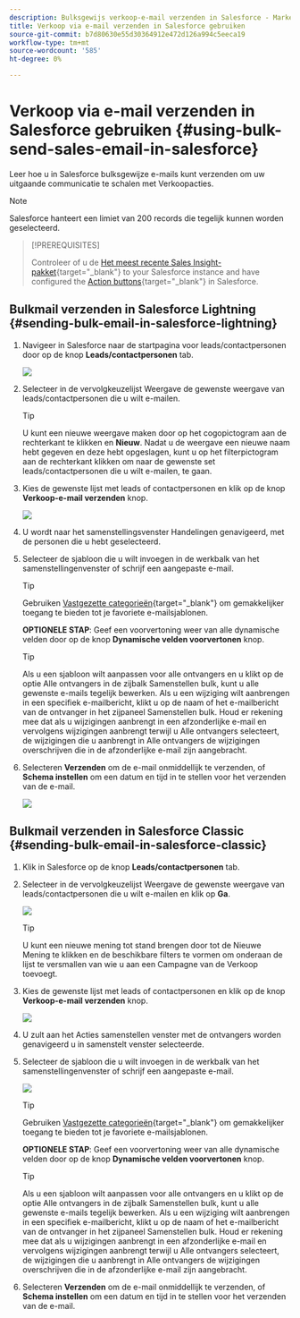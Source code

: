 ```yaml
---
description: Bulksgewijs verkoop-e-mail verzenden in Salesforce - Marketo Docs - Productdocumentatie
title: Verkoop via e-mail verzenden in Salesforce gebruiken
source-git-commit: b7d80630e55d30364912e472d126a994c5eeca19
workflow-type: tm+mt
source-wordcount: '585'
ht-degree: 0%

---
```


# Verkoop via e-mail verzenden in Salesforce gebruiken {#using-bulk-send-sales-email-in-salesforce}

Leer hoe u in Salesforce bulksgewijze e-mails kunt verzenden om uw uitgaande communicatie te schalen met Verkoopacties.

>[!NOTE]
>
>Salesforce hanteert een limiet van 200 records die tegelijk kunnen worden geselecteerd.

>[!PREREQUISITES]
>
>Controleer of u de [Het meest recente Sales Insight-pakket](/help/marketo/product-docs/marketo-sales-insight/msi-for-salesforce/upgrading/upgrading-your-msi-package.md){target="_blank"} to your Salesforce instance and have configured the [Action buttons](/help/marketo/product-docs/marketo-sales-insight/actions/crm/salesforce-package-configuration/add-action-buttons-to-salesforce-list-view.md){target="_blank"} in Salesforce.

## Bulkmail verzenden in Salesforce Lightning {#sending-bulk-email-in-salesforce-lightning}

1. Navigeer in Salesforce naar de startpagina voor leads/contactpersonen door op de knop **Leads/contactpersonen** tab.

   ![](assets/using-bulk-send-sales-email-in-salesforce-1.png)

1. Selecteer in de vervolgkeuzelijst Weergave de gewenste weergave van leads/contactpersonen die u wilt e-mailen.

   >[!TIP]
   >
   >U kunt een nieuwe weergave maken door op het cogopictogram aan de rechterkant te klikken en **Nieuw**. Nadat u de weergave een nieuwe naam hebt gegeven en deze hebt opgeslagen, kunt u op het filterpictogram aan de rechterkant klikken om naar de gewenste set leads/contactpersonen die u wilt e-mailen, te gaan.

1. Kies de gewenste lijst met leads of contactpersonen en klik op de knop **Verkoop-e-mail verzenden** knop.

   ![](assets/using-bulk-send-sales-email-in-salesforce-2.png)

1. U wordt naar het samenstellingsvenster Handelingen genavigeerd, met de personen die u hebt geselecteerd.

1. Selecteer de sjabloon die u wilt invoegen in de werkbalk van het samenstellingenvenster of schrijf een aangepaste e-mail.

   >[!TIP]
   >
   >Gebruiken [Vastgezette categorieën](/help/marketo/product-docs/marketo-sales-insight/actions/email/using-the-compose-window/using-a-template-in-the-compose-window.md#pinning-template-categories-in-the-compose-window){target="_blank"} om gemakkelijker toegang te bieden tot je favoriete e-mailsjablonen.

   **OPTIONELE STAP**: Geef een voorvertoning weer van alle dynamische velden door op de knop **Dynamische velden voorvertonen** knop.

   >[!TIP]
   >
   >Als u een sjabloon wilt aanpassen voor alle ontvangers en u klikt op de optie Alle ontvangers in de zijbalk Samenstellen bulk, kunt u alle gewenste e-mails tegelijk bewerken. Als u een wijziging wilt aanbrengen in een specifiek e-mailbericht, klikt u op de naam of het e-mailbericht van de ontvanger in het zijpaneel Samenstellen bulk. Houd er rekening mee dat als u wijzigingen aanbrengt in een afzonderlijke e-mail en vervolgens wijzigingen aanbrengt terwijl u Alle ontvangers selecteert, de wijzigingen die u aanbrengt in Alle ontvangers de wijzigingen overschrijven die in de afzonderlijke e-mail zijn aangebracht.

1. Selecteren **Verzenden** om de e-mail onmiddellijk te verzenden, of **Schema instellen** om een datum en tijd in te stellen voor het verzenden van de e-mail.

   ![](assets/using-bulk-send-sales-email-in-salesforce-3.png)

## Bulkmail verzenden in Salesforce Classic {#sending-bulk-email-in-salesforce-classic}

1. Klik in Salesforce op de knop **Leads/contactpersonen** tab.

1. Selecteer in de vervolgkeuzelijst Weergave de gewenste weergave van leads/contactpersonen die u wilt e-mailen en klik op **Ga**.

   ![](assets/using-bulk-send-sales-email-in-salesforce-4.png)

   >[!TIP]
   >
   >U kunt een nieuwe mening tot stand brengen door tot de Nieuwe Mening te klikken en de beschikbare filters te vormen om onderaan de lijst te versmallen van wie u aan een Campagne van de Verkoop toevoegt.

1. Kies de gewenste lijst met leads of contactpersonen en klik op de knop **Verkoop-e-mail verzenden** knop.

   ![](assets/using-bulk-send-sales-email-in-salesforce-5.png)

1. U zult aan het Acties samenstellen venster met de ontvangers worden genavigeerd u in samenstelt venster selecteerde.

1. Selecteer de sjabloon die u wilt invoegen in de werkbalk van het samenstellingenvenster of schrijf een aangepaste e-mail.

   ![](assets/using-bulk-send-sales-email-in-salesforce-6.png)

   >[!TIP]
   >
   >Gebruiken [Vastgezette categorieën](/help/marketo/product-docs/marketo-sales-insight/actions/email/using-the-compose-window/using-a-template-in-the-compose-window.md#pinning-template-categories-in-the-compose-window){target="_blank"} om gemakkelijker toegang te bieden tot je favoriete e-mailsjablonen.

   **OPTIONELE STAP**: Geef een voorvertoning weer van alle dynamische velden door op de knop **Dynamische velden voorvertonen** knop.

   >[!TIP]
   >
   >Als u een sjabloon wilt aanpassen voor alle ontvangers en u klikt op de optie Alle ontvangers in de zijbalk Samenstellen bulk, kunt u alle gewenste e-mails tegelijk bewerken. Als u een wijziging wilt aanbrengen in een specifiek e-mailbericht, klikt u op de naam of het e-mailbericht van de ontvanger in het zijpaneel Samenstellen bulk. Houd er rekening mee dat als u wijzigingen aanbrengt in een afzonderlijke e-mail en vervolgens wijzigingen aanbrengt terwijl u Alle ontvangers selecteert, de wijzigingen die u aanbrengt in Alle ontvangers de wijzigingen overschrijven die in de afzonderlijke e-mail zijn aangebracht.

1. Selecteren **Verzenden** om de e-mail onmiddellijk te verzenden, of **Schema instellen** om een datum en tijd in te stellen voor het verzenden van de e-mail.
